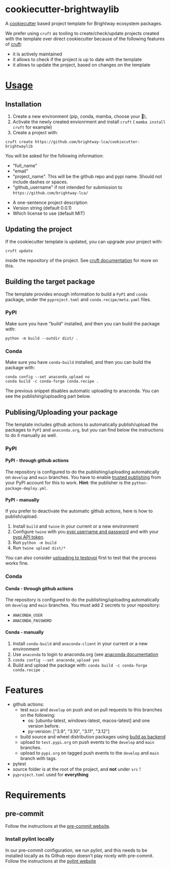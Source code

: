 # cookiecutter-brightwaylib

A [cookiecutter](https://cookiecutter.readthedocs.io/en/stable/index.html) based project template for Brightway ecosystem packages.

We prefer using `cruft` as tooling to create/check/update projects created with the template over direct cookiecutter because of the following features of [cruft](https://cruft.github.io/cruft/):

+ it is actively maintained
+ it allows to check if the project is up to date with the template
+ it allows to update the project, based on changes on the template

# [Usage](https://cruft.github.io/cruft/)

## Installation

1. Create a new environment (pip, conda, mamba, choose your 💊),
2. Activate the newly created envionrment and install `cruft` ( `mamba install cruft` for example)
3. Create a project with:

```
cruft create https://github.com/brightway-lca/cookiecutter-brightwaylib
```

You will be asked for the following information:
* "full_name"
* "email"
* "project_name". This will be the github repo and pypi name. Should not include dashes or spaces.
* "github_username" if not intended for submission to `https://github.com/brightway-lca/`
+ A one-sentence project description
+ Version string (default 0.0.1)
+ Which license to use (default MIT)

## Updating the project

If the cookiecutter template is updated, you can upgrade your project with:

```
cruft update
```

inside the repository of the project. See [cruft documentation](https://cruft.github.io/cruft/#updating-a-project) for more on this.

## Building the target package

The template provides enough information to build a `PyPI` and `conda` package, under the `pyproject.toml` and `conda.recipe/meta.yaml` files.

### PyPI

Make sure you have "build" installed, and then you can build the package with:

```
python -m build --outdir dist/ .
```

### Conda

Make sure you have `conda-build` installed, and then you can build the package with:

```
conda config --set anaconda_upload no
conda build -c conda-forge conda.recipe .
```

The previous snippet disables automatic uploading to anaconda. You can see the publishing/uploading part below.

## Publising/Uploading your package

The template includes github actions to automatically publish/upload the packages to `PyPI` and `anaconda.org`, but you can find below the instructions to do it manually as well.

### PyPI
#### PyPI - through github actions

The repository is configured to do the publishing/uploading automatically on `develop` and `main` branches.
You have to enable [trusted publishing](https://docs.pypi.org/trusted-publishers/) from your PyPI account for this to work.
**Hint**: the publisher is the `python-package-deploy.yml`.

#### PyPI - manually

If you prefer to deactivate the automatic github actions, here is how to publish/upload.

1. Install `build` and `twine` in your current or a new environment
2. Configure `twine` with you [pypi username and password](https://twine.readthedocs.io/en/stable/#configuration) and with your [pypi API token](https://pypi.org/help/#apitoken).
3. Run `python -m build` 
4. Run `twine upload dist/*`

You can also consider [uploading to testpypi](https://packaging.python.org/en/latest/tutorials/packaging-projects/#uploading-the-distribution-archives) first to test that the process works fine.


### Conda
#### Conda - through github actions

The repository is configured to do the publishing/uploading automatically on `develop` and `main` branches.
You must add 2 secrets to your repository: 

+ `ANACONDA_USER`
+ `ANACONDA_PASSWORD`

#### Conda - manually

1. Install `conda-build` and `anaconda-client` in your current or a new environment
2. Use `anaconda` to login to anaconda.org (see [anaconda documentation](https://docs.anaconda.com/anacondaorg/user-guide/getting-started-with-anaconda-client/) 
3. `conda config --set anaconda_upload yes`
4. Build and upload the package with: `conda build -c conda-forge conda.recipe .`


# Features

+ github actions:
    + test `main` and `develop` on push and on pull requests to this branches on the following:
        + os: [ubuntu-latest, windows-latest, macos-latest] and one version before.
        + py-version: ["3.9", "3.10", "3.11", "3.12"]
    + build source and wheel distribution packages using [build as backend](https://packaging.python.org/en/latest/key_projects/#build)
    + upload to `test.pypi.org` on push events to the `develop` and `main` branches.
    + upload to `pypi.org` on tagged push events to the `develop` and `main` branch with tags.
+ pytest
+ source folder is at the root of the project, and **not** under `src` !
+ `pyproject.toml` used for **everything**

# Requirements

## pre-commit

Follow the instructions at the [pre-commit website](https://pre-commit.com/).

### Install pylint locally

In our pre-commit configuration, we run pylint, and this needs to be installed locally as its Github repo doesn't play nicely with pre-commit.
Follow the instructions at the [pylint website](https://pylint.readthedocs.io/en/latest/user_guide/installation/index.html)
